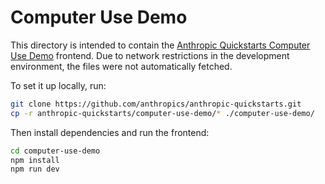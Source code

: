 # Computer Use Demo

This directory is intended to contain the [Anthropic Quickstarts Computer Use Demo](https://github.com/anthropics/anthropic-quickstarts/tree/main/computer-use-demo) frontend. Due to network restrictions in the development environment, the files were not automatically fetched.

To set it up locally, run:

```bash
git clone https://github.com/anthropics/anthropic-quickstarts.git
cp -r anthropic-quickstarts/computer-use-demo/* ./computer-use-demo/
```

Then install dependencies and run the frontend:

```bash
cd computer-use-demo
npm install
npm run dev
```
